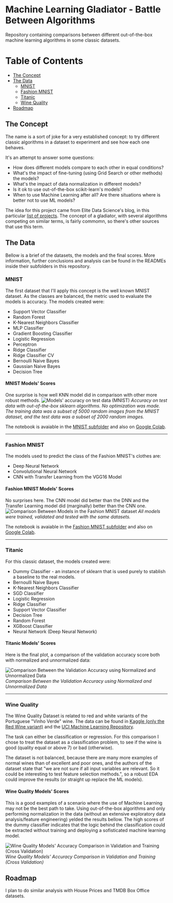 # Machine Learning Gladiator - Battle Between Algorithms
Repository containing comparisons between different out-of-the-box machine learning algorithms in some classic datasets.

# Table of Contents

* [The Concept](https://github.com/pedrohortencio/machine-learning-gladiator#the-concept)
* [The Data](https://github.com/pedrohortencio/machine-learning-gladiator#the-data)
  * [MNIST](https://github.com/pedrohortencio/machine-learning-gladiator#mnist)
  * [Fashion MNIST](https://github.com/pedrohortencio/machine-learning-gladiator#fashion-mnist)
  * [Titanic](https://github.com/pedrohortencio/machine-learning-gladiator#titanic)
  * [Wine Quality](https://github.com/pedrohortencio/machine-learning-gladiator#wine-quality)
* [Roadmap](https://github.com/pedrohortencio/machine-learning-gladiator#roadmap)


## The Concept

The name is a sort of joke for a very established  concept: to try different classic algorithms in a dataset to experiment and see how each one behaves.

It's an attempt to answer some questions:

 * How does different models compare to each other in equal conditions?
 * What's the impact of fine-tuning (using Grid Search or other methods) the models?
 * What's the impact of data normalization in different models?
 * Is it ok to use out-of-the-box scikit-learn's models?
 * When to use Machine Learning after all? Are there situations where is better not to use ML models?

The idea for this project came from Elite Data Science's blog, in this particular [list of projects](https://elitedatascience.com/machine-learning-projects-for-beginners). The concept of a gladiator, with several algorithms competing on similar terms, is fairly commomn, so there's other sources that use this term.

## The Data

Bellow is a brief of the datasets, the models and the final scores. More information, further conclusions and analysis can be found in the READMEs inside their subfolders in this repository.

### MNIST

The first dataset that I'll apply this concept is the well known MNIST dataset. As the classes are balanced, the metric used to evaluate the models is accuracy. The models created were:

  * Support Vector Classifier
  * Random Forest
  * K-Nearest Neighbors Classifier
  * MLP Classifier
  * Gradient Boosting Classifier
  * Logistic Regression
  * Perceptron
  * Ridge Classifier
  * Ridge Classifier CV
  * Bernoulli Naive Bayes
  * Gaussian Naive Bayes
  * Decision Tree

#### MNIST Models' Scores
One surprise is how well KNN model did in comparison with other more robust methods.
![Models' accuracy on test data (MNIST)](https://raw.githubusercontent.com/pedrohortencio/machine-learning-gladiator/main/MNIST/Accuracy-test.png)
*Accuracy on test data with out-of-the-box sklearn algorithms. No optimization was made. The training data was a subset of 5000 random images from the MNIST dataset, and the test data was a subset of 2000 random images.*

The notebook is avaiable in the [MNIST subfolder](https://github.com/pedrohortencio/machine-learning-gladiator/blob/main/MNIST/MNIST_Gladiator.ipynb) and also on [Google Colab](https://colab.research.google.com/github/pedrohortencio/machine-learning-gladiator/blob/main/Fashion%20MNIST/Fashion_MNIST_Gladiator.ipynb).

------------

### Fashion MNIST

The models used to predict the class of the Fashion MNIST's clothes are:

 * Deep Neural Network
 * Convolutional Neural Network
 * CNN with Transfer Learning from the VGG16 Model

#### Fashion MNIST Models' Scores

No surprises here. The CNN model did better than the DNN and the Transfer Learning model did (marginally) better than the CNN one.
![Comparison Between Models in the Fashion MNIST dataset](https://raw.githubusercontent.com/pedrohortencio/machine-learning-gladiator/main/Fashion%20MNIST/accuracy-comparison.png)
*All models were trained, validated and tested with the same datasets.*

The notebook is avaiable in the [Fashion MNIST subfolder](https://github.com/pedrohortencio/machine-learning-gladiator/tree/main/Fashion%20MNIST) and also on [Google Colab](https://colab.research.google.com/github/pedrohortencio/machine-learning-gladiator/blob/main/Fashion%20MNIST/Fashion_MNIST_Gladiator.ipynb).

------------

### Titanic
For this classic dataset, the models created were:

  * Dummy Classifier - an instance of sklearn that is used purely to stablish a baseline to the real models.
  * Bernoulli Naive Bayes
  * K-Nearest Neighbors Classifier
  * SGD Classifier
  * Logistic Regression
  * Ridge Classifier
  * Support Vector Classifier
  * Decision Tree
  * Random Forest
  * XGBoost Classifier
  * Neural Network (Deep Neural Network)


#### Titanic Models' Scores
Here is the final plot, a comparison of the validation accuracy score both with normalized and unnormalized data:

![Comparison Between the Validation Accuracy using Normalized and Unnormalized Data](https://raw.githubusercontent.com/pedrohortencio/machine-learning-gladiator/main/Titanic/comparison-normalized-nonnormalized.png)
*Comparison Between the Validation Accuracy using Normalized and Unnormalized Data*

------------

### Wine Quality
The Wine Quality Dataset is related to red and white variants of the Portuguese "Vinho Verde" wine. The data can be found in [Kaggle (only the Red Wine variant)](https://www.kaggle.com/uciml/red-wine-quality-cortez-et-al-2009) and the [UCI Machine Learning Repository](https://archive.ics.uci.edu/ml/datasets/wine+quality).

The task can either be classification or regression. For this comparison I chose to treat the dataset as a classification problem, to see if the wine is good (quality equal or above 7) or bad (otherwise).

The dataset is not balanced, because there are many more examples of normal wines than of excellent and poor ones, and the authors of the dataset state that "we are not sure if all input variables are relevant. So it could be interesting to test feature selection methods.", so a robust EDA could improve the results (or straight up replace the ML models).

#### Wine Quality Models' Scores

This is a good examples of a scenario where the use of Machine Learning may not be the best path to take. Using out-of-the-box algorithms and only performing normalization in the data (without an extensive exploratory data analysis/feature engineering) yelded the results bellow. The high scores of the dummy classifier indicates that the logic behind the classification could be extracted without training and deploying a sofisticated machine learning model. 

![Wine Quality Models' Accuracy Comparison in Validation and Training (Cross Validation)](https://raw.githubusercontent.com/pedrohortencio/machine-learning-gladiator/main/Wine%20Quality/comparison-normalized-unnormalized.png)
*Wine Quality Models' Accuracy Comparison in Validation and Training (Cross Validation)*


## Roadmap

I plan to do similar analysis with House Prices and TMDB Box Office datasets.
